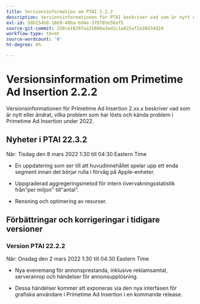 ```yaml
---
title: Versionsinformation om PTAI 2.2.2
description: Versionsinformationen för PTAI beskriver vad som är nytt eller ändrat, de lösta och kända problemen i Primetime Ad Insertion under 2022.
exl-id: 58b254b8-18b9-48ba-bd4e-378785e56af5
source-git-commit: 258ce10297aa15086a3ed1c1a825af2a30d34d24
workflow-type: tm+mt
source-wordcount: '0'
ht-degree: 0%

---
```


# Versionsinformation om Primetime Ad Insertion 2.2.2

Versionsinformationen för Primetime Ad Insertion 2.xx.x beskriver vad som är nytt eller ändrat, vilka problem som har lösts och kända problem i Primetime Ad Insertion under 2022.

## Nyheter i PTAI 22.3.2

När: Tisdag den 8 mars 2022 1:30 till 04:30 Eastern Time

* En uppdatering som ser till att huvudinnehållet spelar upp ett enda segment innan det börjar rulla i förväg på Apple-enheter.

* Uppgraderad aggregeringsmetod för intern övervakningsstatistik från&quot;per miljon&quot; till&quot;antal&quot;.

* Rensning och optimering av resurser.

## Förbättringar och korrigeringar i tidigare versioner

### Version PTAI 22.2.2

När: Onsdag den 2 mars 2022 1:30 till 04:30 Eastern Time

* Nya evenemang för annonsprestanda, inklusive reklamsamtal, serveranrop och händelser för annonsupplösning.

* Dessa händelser kommer att exponeras via den nya interfasen för grafiska användare i Primetime Ad Insertion i en kommande release.
